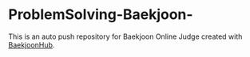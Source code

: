 # ProblemSolving-Baekjoon-
This is an auto push repository for Baekjoon Online Judge created with [BaekjoonHub](https://github.com/BaekjoonHub/BaekjoonHub).
